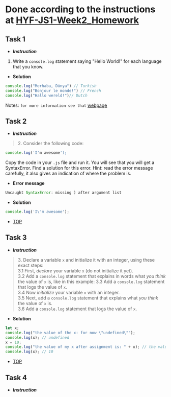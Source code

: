 # <span id="Done"></span>Done according to the instructions at [HYF-JS1-Week2_Homework](https://github.com/HackYourFuture/JavaScript1/blob/master/Week2/MAKEME.md)

## Task 1

* **_Instruction_** 
1. Write a `console.log` statement saying "Hello World!" for each language that you know.

* **Solution**
```js 
console.log("Merhaba, Dünya") // Turkish
console.log("Bonjour le monde!") // French
console.log("Hallo wereld!")// Dutch
```
Notes:  ```for more information see that``` [webpage](https://www.webucator.com/blog/2010/03/saying-hello-world-in-your-language-using-javascript/)


## Task 2

* **_Instruction_** 

> 2\. Consider the following code:

```js
console.log('I'm awesome');
```

Copy the code in your `.js` file and run it. You will see that you will get a SyntaxError. Find a solution for this error. Hint: read the error message carefully, it also gives an indication of where the problem is.


  * **Error message** 
```js 
Uncaught SyntaxError: missing ) after argument list
```
* **Solution**
```js
console.log('I\'m awesome'); 
```
  * [TOP](#Done)
 
## Task 3

* **_Instruction_**
> 3\. Declare a variable `x` and initialize it with an integer, using these exact steps:  
3\.1 First, _declare_ your variable `x` (do not initialize it yet).  
3\.2 Add a `console.log` statement that explains in words what _you think_ the value of `x` is, like in this example:
3\.3 Add a `console.log` statement that logs the value of `x`.  
3\.4 Now _initialize_ your variable `x` with an integer.  
3\.5 Next, add a `console.log` statement that explains what _you think_ the value of `x` is.  
3\.6 Add a `console.log` statement that logs the value of `x`.  
 
 * **Solution**
 ```js 
 let x;
 console.log("the value of the x: for now \"undefined\"");
 console.log(x); // undefined
 x = 10;
 console.log("the value of my x after assignment is: " + x); // the value of my x after assignment is: 10
 console.log(x); // 10
 
 ```
  * [TOP](#Done)
 
 ## Task 4
* **_Instruction_**
